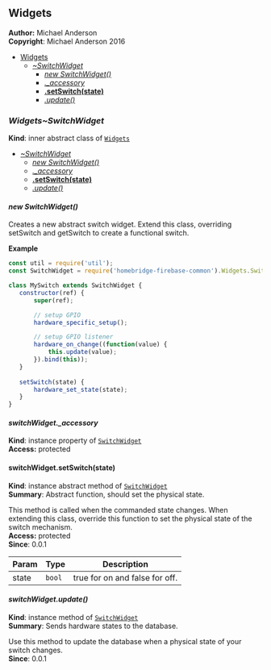 <a name="module_Widgets"></a>

## Widgets
**Author:** Michael Anderson  
**Copyright**: Michael Anderson 2016  

* [Widgets](#module_Widgets)
    * *[~SwitchWidget](#module_Widgets..SwitchWidget)*
        * *[new SwitchWidget()](#new_module_Widgets..SwitchWidget_new)*
        * *[._accessory](#module_Widgets..SwitchWidget+_accessory)*
        * **[.setSwitch(state)](#module_Widgets..SwitchWidget+setSwitch)**
        * *[.update()](#module_Widgets..SwitchWidget+update)*

<a name="module_Widgets..SwitchWidget"></a>

### *Widgets~SwitchWidget*
**Kind**: inner abstract class of <code>[Widgets](#module_Widgets)</code>  

* *[~SwitchWidget](#module_Widgets..SwitchWidget)*
    * *[new SwitchWidget()](#new_module_Widgets..SwitchWidget_new)*
    * *[._accessory](#module_Widgets..SwitchWidget+_accessory)*
    * **[.setSwitch(state)](#module_Widgets..SwitchWidget+setSwitch)**
    * *[.update()](#module_Widgets..SwitchWidget+update)*

<a name="new_module_Widgets..SwitchWidget_new"></a>

#### *new SwitchWidget()*
Creates a new abstract switch widget. Extend thisclass, overriding setSwitch and getSwitch to createa functional switch.

**Example**  
```js
const util = require('util');const SwitchWidget = require('homebridge-firebase-common').Widgets.Switch;class MySwitch extends SwitchWidget {   constructor(ref) {       super(ref);       // setup GPIO       hardware_specific_setup();       // setup GPIO listener       hardware_on_change((function(value) {           this.update(value);       }).bind(this));   }    setSwitch(state) {       hardware_set_state(state);   }}
```
<a name="module_Widgets..SwitchWidget+_accessory"></a>

#### *switchWidget._accessory*
**Kind**: instance property of <code>[SwitchWidget](#module_Widgets..SwitchWidget)</code>  
**Access:** protected  
<a name="module_Widgets..SwitchWidget+setSwitch"></a>

#### **switchWidget.setSwitch(state)**
**Kind**: instance abstract method of <code>[SwitchWidget](#module_Widgets..SwitchWidget)</code>  
**Summary**: Abstract function, should set the physical state.This method is called when the commanded state changes.When extending this class, override this function to set thephysical state of the switch mechanism.  
**Access:** protected  
**Since**: 0.0.1  

| Param | Type | Description |
| --- | --- | --- |
| state | <code>bool</code> | true for on and false for off. |

<a name="module_Widgets..SwitchWidget+update"></a>

#### *switchWidget.update()*
**Kind**: instance method of <code>[SwitchWidget](#module_Widgets..SwitchWidget)</code>  
**Summary**: Sends hardware states to the database.Use this method to update the database when a physical stateof your switch changes.  
**Since**: 0.0.1  
